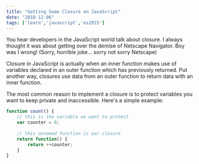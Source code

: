 ```yaml
---
title: "Getting Some Closure on JavaScript"
date: "2018-12-06"
tags: ['learn','javascript','es2015']
---
```


You hear developers in the JavaScript world talk about closure.  I always thought it was about getting over the demise of Netscape Navigator.  Boy was I wrong!  (Sorry, horrible joke... sorry not sorry Netscape)

Closure in JavaScript is actually when an inner function makes use of variables declared in an outer function which has previously returned.  Put another way, closures use data from an outer function to return data with an inner function.

The most common reason to implement a closure is to protect variables you want to keep private and inaccessible.  Here's a simple example:

```javascript
function count() {
    // this is the variable we want to protect
    var counter = 0;
    
    // this unnamed function is our closure
    return function() {
        return ++counter;
    }
}
```